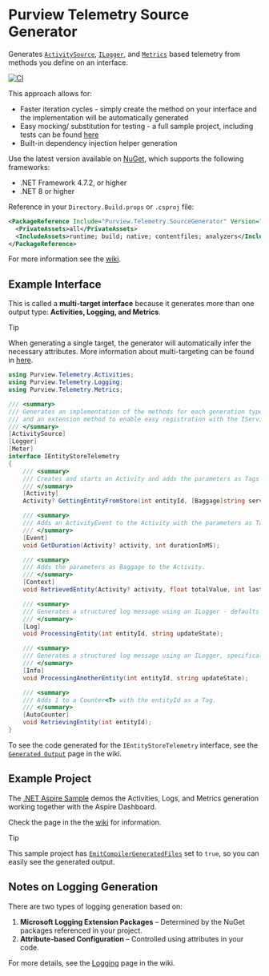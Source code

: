 # Purview Telemetry Source Generator

Generates [`ActivitySource`](https://learn.microsoft.com/en-us/dotnet/api/system.diagnostics.activitysource), [`ILogger`](https://learn.microsoft.com/en-us/dotnet/api/microsoft.extensions.logging.ilogger), and [`Metrics`](https://learn.microsoft.com/en-us/dotnet/api/system.diagnostics.metrics) based telemetry from methods you define on an interface.

[![CI](https://github.com/kjldev/purview-telemetry-sourcegenerator/actions/workflows/ci.yml/badge.svg)](https://github.com/kjldev/purview-telemetry-sourcegenerator/actions/workflows/ci.yml)

This approach allows for:

- Faster iteration cycles - simply create the method on your interface and the implementation will be automatically generated
- Easy mocking/ substitution for testing - a full sample project, including tests can be found [here](https://github.com/kjldev/purview-telemetry-sourcegenerator/tree/main/samples/SampleApp)
- Built-in dependency injection helper generation

Use the latest version available on [NuGet](https://www.nuget.org/packages/Purview.Telemetry.SourceGenerator/), which supports the following frameworks:

- .NET Framework 4.7.2, or higher
- .NET 8 or higher

Reference in your `Directory.Build.props` or `.csproj` file:

```xml
<PackageReference Include="Purview.Telemetry.SourceGenerator" Version="3.2.3">
  <PrivateAssets>all</PrivateAssets>
  <IncludeAssets>runtime; build; native; contentfiles; analyzers</IncludeAssets>
</PackageReference>
```

For more information see the [wiki](https://github.com/kjldev/purview-telemetry-sourcegenerator/wiki).

## Example Interface

This is called a **multi-target interface** because it generates more than one output type: **Activities, Logging, and Metrics**.

> [!TIP]
> When generating a single target, the generator will automatically infer the necessary attributes. More information about multi-targeting can be found in [here](https://github.com/kjldev/purview-telemetry-sourcegenerator/wiki/Multi-Targeting).

```csharp
using Purview.Telemetry.Activities;
using Purview.Telemetry.Logging;
using Purview.Telemetry.Metrics;

/// <summary>
/// Generates an implementation of the methods for each generation type (Activity, Logging, or Metrics)
/// and an extension method to enable easy registration with the IServiceCollection.
/// </summary>
[ActivitySource]
[Logger]
[Meter]
interface IEntityStoreTelemetry
{
    /// <summary>
    /// Creates and starts an Activity and adds the parameters as Tags and Baggage.
    /// </summary>
    [Activity]
    Activity? GettingEntityFromStore(int entityId, [Baggage]string serviceUrl);

    /// <summary>
    /// Adds an ActivityEvent to the Activity with the parameters as Tags.
    /// </summary>
    [Event]
    void GetDuration(Activity? activity, int durationInMS);

    /// <summary>
    /// Adds the parameters as Baggage to the Activity.
    /// </summary>
    [Context]
    void RetrievedEntity(Activity? activity, float totalValue, int lastUpdatedByUserId);

    /// <summary>
    /// Generates a structured log message using an ILogger - defaults to Informational.
    /// </summary>
    [Log]
    void ProcessingEntity(int entityId, string updateState);

    /// <summary>
    /// Generates a structured log message using an ILogger, specifically defined as Informational.
    /// </summary>
    [Info]
    void ProcessingAnotherEntity(int entityId, string updateState);

    /// <summary>
    /// Adds 1 to a Counter<T> with the entityId as a Tag.
    /// </summary>
    [AutoCounter]
    void RetrievingEntity(int entityId);
}
```

To see the code generated for the `IEntityStoreTelemetry` interface, see the [`Generated Output`](https://github.com/kjldev/purview-telemetry-sourcegenerator/wiki/Generated-Output) page in the wiki.

## Example Project

The [.NET Aspire Sample](https://github.com/kjldev/purview-telemetry-sourcegenerator/tree/main/samples/SampleApp) demos the Activities, Logs, and Metrics generation working together with the Aspire Dashboard.

Check the page in the the [wiki](https://github.com/kjldev/purview-telemetry-sourcegenerator/wiki/Sample-Application) for information.

> [!TIP]
> This sample project has [`EmitCompilerGeneratedFiles`](https://learn.microsoft.com/en-us/dotnet/core/extensions/configuration-generator#enable-the-configuration-source-generator) set to `true`, so you can easily see the generated output.

## Notes on Logging Generation

There are two types of logging generation based on:

1. **Microsoft Logging Extension Packages** – Determined by the NuGet packages referenced in your project.
2. **Attribute-based Configuration** – Controlled using attributes in your code.

For more details, see the [Logging](https://github.com/kjldev/purview-telemetry-sourcegenerator/wiki/Logging) page in the wiki.  

